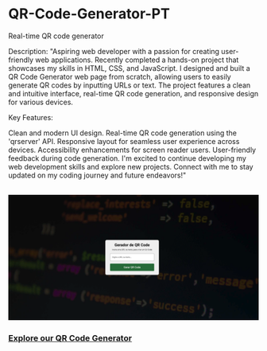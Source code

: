 # QR-Code-Generator-PT
 Real-time QR code generator


Description:
"Aspiring web developer with a passion for creating user-friendly web applications. Recently completed a hands-on project that showcases my skills in HTML, CSS, and JavaScript. I designed and built a QR Code Generator web page from scratch, allowing users to easily generate QR codes by inputting URLs or text. The project features a clean and intuitive interface, real-time QR code generation, and responsive design for various devices.

Key Features:

Clean and modern UI design.
Real-time QR code generation using the 'qrserver' API.
Responsive layout for seamless user experience across devices.
Accessibility enhancements for screen reader users.
User-friendly feedback during code generation.
I'm excited to continue developing my web development skills and explore new projects. Connect with me to stay updated on my coding journey and future endeavors!"
<br>
<br>

<img src="./img/1.png">

<h3><a href="https://jcizidrosilva.github.io/QR-Code-Generator/" target="_blank">Explore our QR Code Generator</a></h3>

